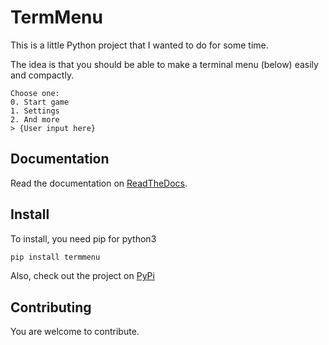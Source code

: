 # TermMenu

This is a little Python project that I wanted to do for some time.

The idea is that you should be able to make a terminal menu (below) easily and compactly.

```text
Choose one:
0. Start game
1. Settings
2. And more
> {User input here}
```

## Documentation

Read the documentation on [ReadTheDocs](https://pytermmenu.readthedocs.io/en/latest/index.html).

## Install

To install, you need pip for python3

```sh
pip install termmenu
```

Also, check out the project on [PyPi](https://pypi.org/project/termmenu/)

## Contributing

You are welcome to contribute.